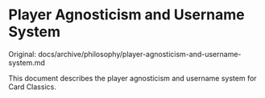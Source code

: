 # Player Agnosticism and Username System

Original: docs/archive/philosophy/player-agnosticism-and-username-system.md

This document describes the player agnosticism and username system for Card Classics.
